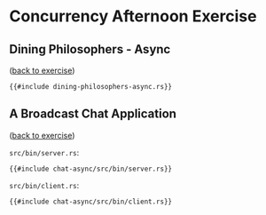 # Concurrency Afternoon Exercise

## Dining Philosophers - Async

([back to exercise](dining-philosophers-async.md))

```rust,compile_fail
{{#include dining-philosophers-async.rs}}
```

## A Broadcast Chat Application

([back to exercise](chat-app.md))

`src/bin/server.rs`:

```rust,compile_fail
{{#include chat-async/src/bin/server.rs}}
```

`src/bin/client.rs`:

```rust,compile_fail
{{#include chat-async/src/bin/client.rs}}
```

